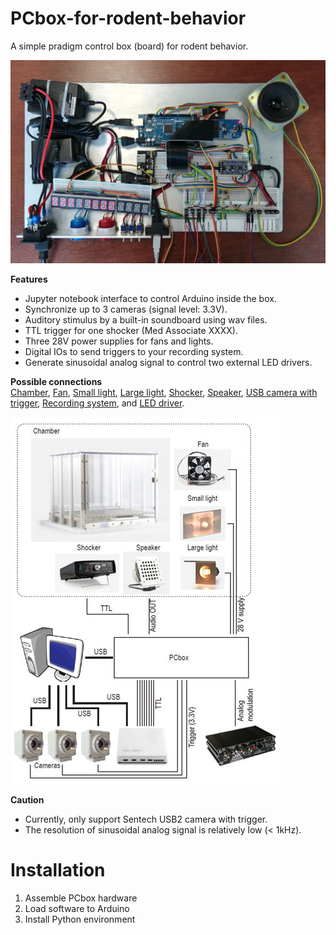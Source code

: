 # PCbox-for-rodent-behavior
  A simple pradigm control box (board) for rodent behavior.<BR>
  
 ![Top view of the board](PCbox.jpg)
  
  **Features**
  - Jupyter notebook interface to control Arduino inside the box.
  - Synchronize up to 3 cameras (signal level: 3.3V).
  - Auditory stimulus by a built-in soundboard using wav files.
  - TTL trigger for one shocker (Med Associate XXXX).
  - Three 28V power supplies for fans and lights.
  - Digital IOs to send triggers to your recording system.
  - Generate sinusoidal analog signal to control two external LED drivers.
  
  **Possible connections**<BR>
    [Chamber](https://www.med-associates.com/product/modular-test-chamber-with-quick-change-floor-for-rat/), 
    [Fan](https://www.med-associates.com/product/28-v-dc%e2%80%88fan/), 
    [Small light](https://www.med-associates.com/product/housestimulus-light-with-diffuser-for-rat/), 
    [Large light](https://www.med-associates.com/product/cubicle-ceiling-mount-house-light/), 
    [Shocker](https://www.med-associates.com/product/standalone-aversive-stimulatorscrambler-115-v-ac-60-hz/),
    [Speaker](https://www.med-associates.com/product/cage-speaker-for-rat-chamber/),
    [USB camera with trigger](https://sentech.co.jp/en/products/USB/index.html),
    [Recording system](https://open-ephys.org/acquisition-system/eux9baf6a5s8tid06hk1mw5aafjdz1), and
    [LED driver](https://open-ephys.org/cyclops-led-driver/cyclops-led-driver).
  
  ![connection](connection.jpg)
  
  **Caution**<BR>
  - Currently, only support Sentech USB2 camera with trigger.
  - The resolution of sinusoidal analog signal is relatively low (< 1kHz). 

# Installation

1. Assemble PCbox hardware
2. Load software to Arduino
3. Install Python environment
